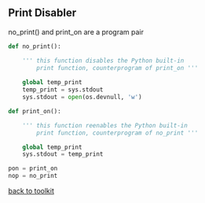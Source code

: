 ## Print Disabler

no_print() and print_on are a program pair

```python
def no_print():

    ''' this function disables the Python built-in
        print function, counterprogram of print_on '''
    
    global temp_print
    temp_print = sys.stdout
    sys.stdout = open(os.devnull, 'w')

def print_on():

    ''' this function reenables the Python built-in
        print function, counterprogram of no_print '''

    global temp_print
    sys.stdout = temp_print

pon = print_on
nop = no_print

```


[back to toolkit](/toolkit_page)
